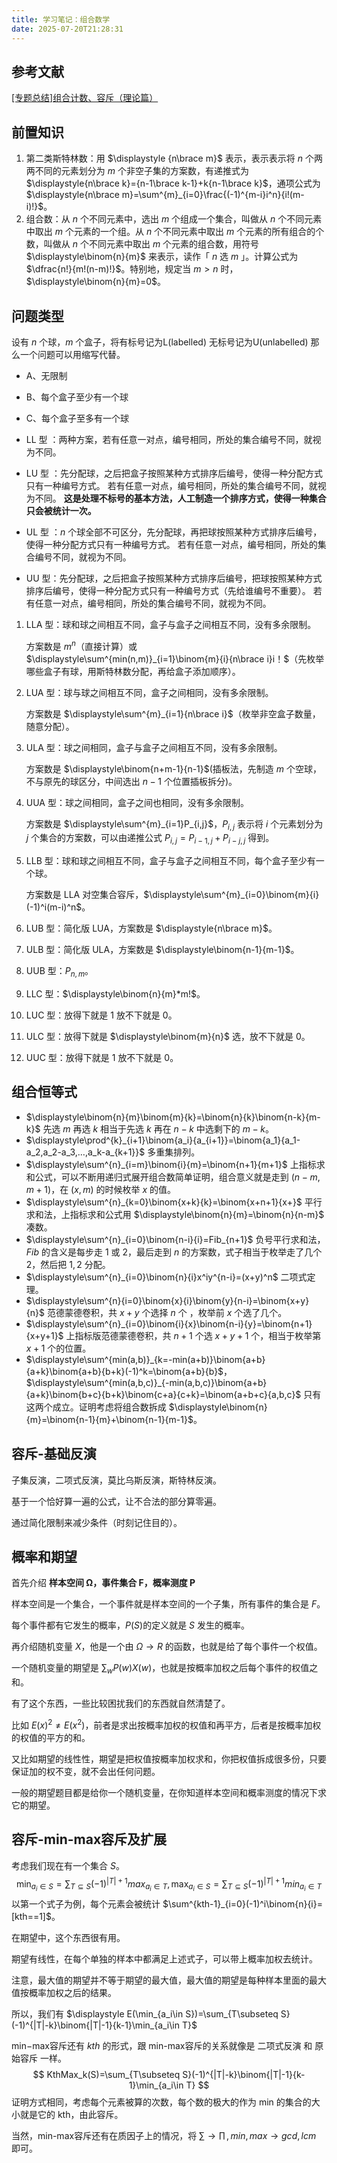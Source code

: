 ```yaml
---
title: 学习笔记：组合数学
date: 2025-07-20T21:28:31
---
```


## 参考文献

[[专题总结]组合计数、容斥（理论篇）](https://www.cnblogs.com/TYubai/p/16200574.html)

## 前置知识

1.   第二类斯特林数：用 $\displaystyle {n\brace m}$​ 表示，表示表示将 $n$ 个两两不同的元素划分为 $m$ 个非空子集的方案数，有递推式为 $\displaystyle{n\brace k}={n-1\brace k-1}+k{n-1\brace k}$，通项公式为 $\displaystyle{n\brace m}=\sum^{m}_{i=0}\frac{(-1)^{m-i}i^n}{i!(m-i)!}$。
2.   组合数：从 $n$ 个不同元素中，选出 $m$ 个组成一个集合，叫做从 $n$ 个不同元素中取出 $m$ 个元素的一个组。从 $n$ 个不同元素中取出 $m$ 个元素的所有组合的个数，叫做从 $n$ 个不同元素中取出 $m$ 个元素的组合数，用符号 $\displaystyle\binom{n}{m}$ 来表示，读作「 $n$ 选 $m$ 」。计算公式为 $\dfrac{n!}{m!(n-m)!}$。特别地，规定当 $m>n$ 时，$\displaystyle\binom{n}{m}=0$。

## 问题类型

设有 $n$ 个球，$m$ 个盒子，将有标号记为L(labelled) 无标号记为U(unlabelled) 那么一个问题可以用缩写代替。

-   A、无限制

-   B、每个盒子至少有一个球

-   C、每个盒子至多有一个球

-   LL 型 ：两种方案，若有任意一对点，编号相同，所处的集合编号不同，就视为不同。

-   LU 型 ：先分配球，之后把盒子按照某种方式排序后编号，使得一种分配方式只有一种编号方式。
    若有任意一对点，编号相同，所处的集合编号不同，就视为不同。
    **这是处理不标号的基本方法，人工制造一个排序方式，使得一种集合只会被统计一次。**
-   UL 型 ：$n$ 个球全部不可区分，先分配球，再把球按照某种方式排序后编号，使得一种分配方式只有一种编号方式。
    若有任意一对点，编号相同，所处的集合编号不同，就视为不同。
-   UU 型：先分配球，之后把盒子按照某种方式排序后编号，把球按照某种方式排序后编号，使得一种分配方式只有一种编号方式（先给谁编号不重要）。
    若有任意一对点，编号相同，所处的集合编号不同，就视为不同。

1.   LLA 型：球和球之间相互不同，盒子与盒子之间相互不同，没有多余限制。

     方案数是 $m^n$（直接计算）或 $\displaystyle\sum^{min(n,m)}_{i=1}\binom{m}{i}{n\brace i}i！$（先枚举哪些盒子有球，用斯特林数分配，再给盒子添加顺序）。

2.   LUA 型：球与球之间相互不同，盒子之间相同，没有多余限制。

     方案数是 $\displaystyle\sum^{m}_{i=1}{n\brace i}$（枚举非空盒子数量，随意分配）。

3.   ULA 型：球之间相同，盒子与盒子之间相互不同，没有多余限制。

     方案数是 $\displaystyle\binom{n+m-1}{n-1}$(插板法，先制造 $m$ 个空球，不与原先的球区分，中间选出 $n-1$ 个位置插板拆分)。

4.   UUA 型：球之间相同，盒子之间也相同，没有多余限制。

     方案数是 $\displaystyle\sum^{m}_{i=1}P_{i,j}$，$P_{i,j}$ 表示将 $i$ 个元素划分为 $j$ 个集合的方案数，可以由递推公式 $P_{i,j}=P_{i-1,j}+P_{i-j,j}$ 得到。

5.   LLB 型：球和球之间相互不同，盒子与盒子之间相互不同，每个盒子至少有一个球。

     方案数是 LLA 对空集合容斥，$\displaystyle\sum^{m}_{i=0}\binom{m}{i}(-1)^i(m-i)^n$。

6.   LUB 型：简化版 LUA，方案数是 $\displaystyle{n\brace m}$。

7.   ULB 型：简化版 ULA，方案数是 $\displaystyle\binom{n-1}{m-1}$。

8.   UUB 型：$P_{n,m}$。

9.   LLC 型：$\displaystyle\binom{n}{m}*m!$。

10.   LUC 型：放得下就是 $1$ 放不下就是 $0$。

11.   ULC 型：放得下就是 $\displaystyle\binom{m}{n}$ 选，放不下就是 $0$。

12.   UUC 型：放得下就是 $1$ 放不下就是 $0$。

## 组合恒等式

-   $\displaystyle\binom{n}{m}\binom{m}{k}=\binom{n}{k}\binom{n-k}{m-k}$ 先选 $m$ 再选 $k$ 相当于先选 $k$ 再在 $n-k$ 中选剩下的 $m-k$。
-   $\displaystyle\prod^{k}_{i+1}\binom{a_i}{a_{i+1}}=\binom{a_1}{a_1-a_2,a_2-a_3,…,a_k-a_{k+1}}$ 多重集排列。
-   $\displaystyle\sum^{n}_{i=m}\binom{i}{m}=\binom{n+1}{m+1}$ 上指标求和公式，可以不断用递归式展开组合数简单证明，组合意义就是走到 $\displaystyle(n-m,m+1)$，在 $\displaystyle(x,m)$ 的时候枚举 $x$ 的值。
-   $\displaystyle\sum^{n}_{k=0}\binom{x+k}{k}=\binom{x+n+1}{x+}$ 平行求和法，上指标求和公式用 $\displaystyle\binom{n}{m}=\binom{n}{n-m}$ 凑数。
-   $\displaystyle\sum^{n}_{i=0}\binom{n-i}{i}=Fib_{n+1}$ 负号平行求和法，$\displaystyle Fib$ 的含义是每步走 $1$ 或 $2$，最后走到 $n$ 的方案数，式子相当于枚举走了几个 $2$，然后把 $1,2$ 分配。
-   $\displaystyle\sum^{n}_{i=0}\binom{n}{i}x^iy^{n-i}=(x+y)^n$ 二项式定理。
-   $\displaystyle\sum^{n}{i=0}\binom{x}{i}\binom{y}{n-i}=\binom{x+y}{n}$ 范德蒙德卷积，共 $x+y$ 个选择 $n$ 个 ，枚举前 $x$ 个选了几个。
-   $\displaystyle\sum^{n}_{i=0}\binom{i}{x}\binom{n-i}{y}=\binom{n+1}{x+y+1}$ 上指标版范德蒙德卷积，共 $n+1$ 个选 $x+y+1$ 个，相当于枚举第 $x+1$ 个的位置。
-   $\displaystyle\sum^{min(a,b)}_{k=-min(a+b)}\binom{a+b}{a+k}\binom{a+b}{b+k}(-1)^k=\binom{a+b}{b}$，$\displaystyle\sum^{min(a,b,c)}_{-min(a,b,c)}\binom{a+b}{a+k}\binom{b+c}{b+k}\binom{c+a}{c+k}=\binom{a+b+c}{a,b,c}$ 只有这两个成立。证明考虑将组合数拆成 $\displaystyle\binom{n}{m}=\binom{n-1}{m}+\binom{n-1}{m-1}$。

## 容斥-基础反演

子集反演，二项式反演，莫比乌斯反演，斯特林反演。

基于一个恰好算一遍的公式，让不合法的部分算零遍。

通过简化限制来减少条件（时刻记住目的）。

## 概率和期望

首先介绍 **样本空间 Ω，事件集合 F，概率测度 P**

样本空间是一个集合，一个事件就是样本空间的一个子集，所有事件的集合是 $F$。

每个事件都有它发生的概率，$P(S)$的定义就是 $S$ 发生的概率。

再介绍随机变量 $X$，他是一个由 $Ω→R$ 的函数，也就是给了每个事件一个权值。

一个随机变量的期望是 $\sum_w P(w)X(w)$，也就是按概率加权之后每个事件的权值之和。

有了这个东西，一些比较困扰我们的东西就自然清楚了。

比如 $E(x)^2\neq E(x^2)$，前者是求出按概率加权的权值和再平方，后者是按概率加权的权值的平方的和。

又比如期望的线性性，期望是把权值按概率加权求和，你把权值拆成很多份，只要保证加的权不变，就不会出任何问题。

一般的期望题目都是给你一个随机变量，在你知道样本空间和概率测度的情况下求它的期望。

## 容斥-min-max容斥及扩展

考虑我们现在有一个集合 $S$。
$$
\min_{a_i\in S}=\sum_{T\subseteq S}(-1)^{|T|+1}max_{a_i\in T},\max_{a_i\in S}=\sum_{T\subseteq S}(-1)^{|T|+1}min_{a_i\in T}
$$
以第一个式子为例，每个元素会被统计 $\sum^{kth-1}_{i=0}(-1)^i\binom{n}{i}=[kth==1]$。

在期望中，这个东西很有用。

期望有线性，在每个单独的样本中都满足上述式子，可以带上概率加权去统计。

注意，最大值的期望并不等于期望的最大值，最大值的期望是每种样本里面的最大值按概率加权之后的结果。

所以，我们有 $\displaystyle E(\min_{a_i\in S})=\sum_{T\subseteq S}(-1)^{|T|-k}\binom{|T|-1}{k-1}\min_{a_i\in T}$

min−max容斥还有 $kth$ 的形式，跟 min-max容斥的关系就像是 二项式反演 和 原始容斥 一样。
$$
KthMax_k(S)=\sum_{T\subseteq S}(-1)^{|T|-k}\binom{|T|-1}{k-1}\min_{a_i\in T}
$$
证明方式相同，考虑每个元素被算的次数，每个数的极大的作为 min 的集合的大小就是它的 kth，由此容斥。

当然，min-max容斥还有在质因子上的情况，将 $\sum→\prod\,,\,min,max→gcd,lcm$ 即可。
